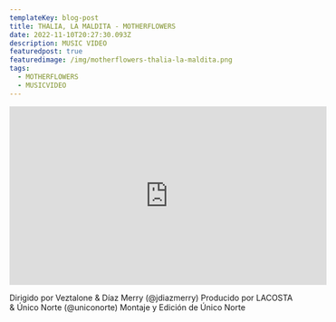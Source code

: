 ```yaml
---
templateKey: blog-post
title: THALIA, LA MALDITA - MOTHERFLOWERS
date: 2022-11-10T20:27:30.093Z
description: MUSIC VIDEO
featuredpost: true
featuredimage: /img/motherflowers-thalia-la-maldita.png
tags:
  - MOTHERFLOWERS
  - MUSICVIDEO
---
```

<iframe width="560" height="315" src="https://www.youtube.com/embed/1O-KU0jcWK8" title="YouTube video player" frameborder="0" allow="accelerometer; autoplay; clipboard-write; encrypted-media; gyroscope; picture-in-picture" allowfullscreen></iframe>

<!--StartFragment-->

Dirigido por Veztalone & Díaz Merry (@jdiazmerry) Producido por LACOSTA & Único Norte (@uniconorte) Montaje y Edición de Único Norte

<!--EndFragment-->